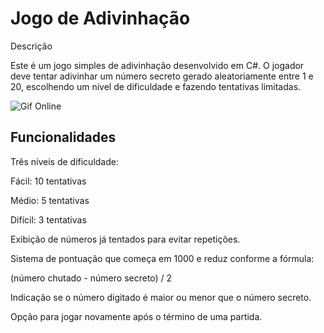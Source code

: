 # Jogo de Adivinhação

Descrição

Este é um jogo simples de adivinhação desenvolvido em C#. O jogador deve tentar adivinhar um número secreto gerado aleatoriamente entre 1 e 20, escolhendo um nível de dificuldade e fazendo tentativas limitadas.

![Gif Online](https://i.imgur.com/M5pkWHI.gif)


## Funcionalidades

Três níveis de dificuldade:

Fácil: 10 tentativas

Médio: 5 tentativas

Difícil: 3 tentativas

Exibição de números já tentados para evitar repetições.

Sistema de pontuação que começa em 1000 e reduz conforme a fórmula:

(número chutado - número secreto) / 2

Indicação se o número digitado é maior ou menor que o número secreto.

Opção para jogar novamente após o término de uma partida.